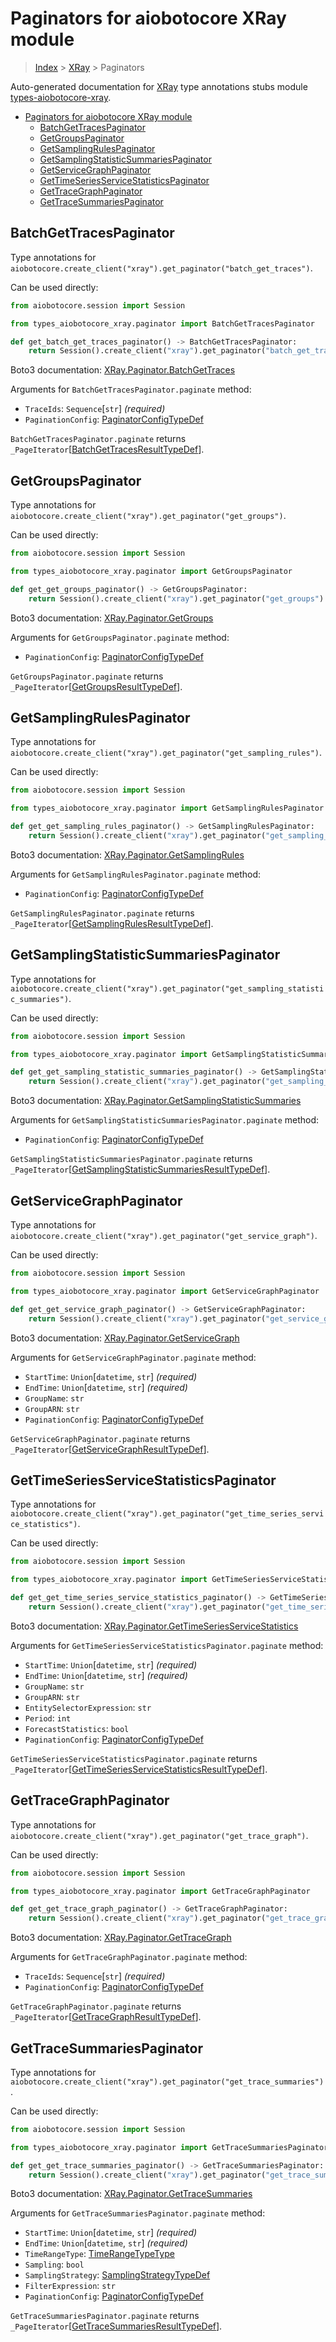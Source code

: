 <a id="paginators-for-aiobotocore-xray-module"></a>

# Paginators for aiobotocore XRay module

> [Index](..) > [XRay](.) > Paginators

Auto-generated documentation for
[XRay](https://boto3.amazonaws.com/v1/documentation/api/latest/reference/services/xray.html#XRay)
type annotations stubs module
[types-aiobotocore-xray](https://pypi.org/project/types-aiobotocore-xray/).

- [Paginators for aiobotocore XRay module](#paginators-for-aiobotocore-xray-module)
  - [BatchGetTracesPaginator](#batchgettracespaginator)
  - [GetGroupsPaginator](#getgroupspaginator)
  - [GetSamplingRulesPaginator](#getsamplingrulespaginator)
  - [GetSamplingStatisticSummariesPaginator](#getsamplingstatisticsummariespaginator)
  - [GetServiceGraphPaginator](#getservicegraphpaginator)
  - [GetTimeSeriesServiceStatisticsPaginator](#gettimeseriesservicestatisticspaginator)
  - [GetTraceGraphPaginator](#gettracegraphpaginator)
  - [GetTraceSummariesPaginator](#gettracesummariespaginator)

<a id="batchgettracespaginator"></a>

## BatchGetTracesPaginator

Type annotations for
`aiobotocore.create_client("xray").get_paginator("batch_get_traces")`.

Can be used directly:

```python
from aiobotocore.session import Session

from types_aiobotocore_xray.paginator import BatchGetTracesPaginator

def get_batch_get_traces_paginator() -> BatchGetTracesPaginator:
    return Session().create_client("xray").get_paginator("batch_get_traces")
```

Boto3 documentation:
[XRay.Paginator.BatchGetTraces](https://boto3.amazonaws.com/v1/documentation/api/latest/reference/services/xray.html#XRay.Paginator.BatchGetTraces)

Arguments for `BatchGetTracesPaginator.paginate` method:

- `TraceIds`: `Sequence`\[`str`\] *(required)*
- `PaginationConfig`:
  [PaginatorConfigTypeDef](./type_defs.md#paginatorconfigtypedef)

`BatchGetTracesPaginator.paginate` returns
`_PageIterator`\[[BatchGetTracesResultTypeDef](./type_defs.md#batchgettracesresulttypedef)\].

<a id="getgroupspaginator"></a>

## GetGroupsPaginator

Type annotations for
`aiobotocore.create_client("xray").get_paginator("get_groups")`.

Can be used directly:

```python
from aiobotocore.session import Session

from types_aiobotocore_xray.paginator import GetGroupsPaginator

def get_get_groups_paginator() -> GetGroupsPaginator:
    return Session().create_client("xray").get_paginator("get_groups")
```

Boto3 documentation:
[XRay.Paginator.GetGroups](https://boto3.amazonaws.com/v1/documentation/api/latest/reference/services/xray.html#XRay.Paginator.GetGroups)

Arguments for `GetGroupsPaginator.paginate` method:

- `PaginationConfig`:
  [PaginatorConfigTypeDef](./type_defs.md#paginatorconfigtypedef)

`GetGroupsPaginator.paginate` returns
`_PageIterator`\[[GetGroupsResultTypeDef](./type_defs.md#getgroupsresulttypedef)\].

<a id="getsamplingrulespaginator"></a>

## GetSamplingRulesPaginator

Type annotations for
`aiobotocore.create_client("xray").get_paginator("get_sampling_rules")`.

Can be used directly:

```python
from aiobotocore.session import Session

from types_aiobotocore_xray.paginator import GetSamplingRulesPaginator

def get_get_sampling_rules_paginator() -> GetSamplingRulesPaginator:
    return Session().create_client("xray").get_paginator("get_sampling_rules")
```

Boto3 documentation:
[XRay.Paginator.GetSamplingRules](https://boto3.amazonaws.com/v1/documentation/api/latest/reference/services/xray.html#XRay.Paginator.GetSamplingRules)

Arguments for `GetSamplingRulesPaginator.paginate` method:

- `PaginationConfig`:
  [PaginatorConfigTypeDef](./type_defs.md#paginatorconfigtypedef)

`GetSamplingRulesPaginator.paginate` returns
`_PageIterator`\[[GetSamplingRulesResultTypeDef](./type_defs.md#getsamplingrulesresulttypedef)\].

<a id="getsamplingstatisticsummariespaginator"></a>

## GetSamplingStatisticSummariesPaginator

Type annotations for
`aiobotocore.create_client("xray").get_paginator("get_sampling_statistic_summaries")`.

Can be used directly:

```python
from aiobotocore.session import Session

from types_aiobotocore_xray.paginator import GetSamplingStatisticSummariesPaginator

def get_get_sampling_statistic_summaries_paginator() -> GetSamplingStatisticSummariesPaginator:
    return Session().create_client("xray").get_paginator("get_sampling_statistic_summaries")
```

Boto3 documentation:
[XRay.Paginator.GetSamplingStatisticSummaries](https://boto3.amazonaws.com/v1/documentation/api/latest/reference/services/xray.html#XRay.Paginator.GetSamplingStatisticSummaries)

Arguments for `GetSamplingStatisticSummariesPaginator.paginate` method:

- `PaginationConfig`:
  [PaginatorConfigTypeDef](./type_defs.md#paginatorconfigtypedef)

`GetSamplingStatisticSummariesPaginator.paginate` returns
`_PageIterator`\[[GetSamplingStatisticSummariesResultTypeDef](./type_defs.md#getsamplingstatisticsummariesresulttypedef)\].

<a id="getservicegraphpaginator"></a>

## GetServiceGraphPaginator

Type annotations for
`aiobotocore.create_client("xray").get_paginator("get_service_graph")`.

Can be used directly:

```python
from aiobotocore.session import Session

from types_aiobotocore_xray.paginator import GetServiceGraphPaginator

def get_get_service_graph_paginator() -> GetServiceGraphPaginator:
    return Session().create_client("xray").get_paginator("get_service_graph")
```

Boto3 documentation:
[XRay.Paginator.GetServiceGraph](https://boto3.amazonaws.com/v1/documentation/api/latest/reference/services/xray.html#XRay.Paginator.GetServiceGraph)

Arguments for `GetServiceGraphPaginator.paginate` method:

- `StartTime`: `Union`\[`datetime`, `str`\] *(required)*
- `EndTime`: `Union`\[`datetime`, `str`\] *(required)*
- `GroupName`: `str`
- `GroupARN`: `str`
- `PaginationConfig`:
  [PaginatorConfigTypeDef](./type_defs.md#paginatorconfigtypedef)

`GetServiceGraphPaginator.paginate` returns
`_PageIterator`\[[GetServiceGraphResultTypeDef](./type_defs.md#getservicegraphresulttypedef)\].

<a id="gettimeseriesservicestatisticspaginator"></a>

## GetTimeSeriesServiceStatisticsPaginator

Type annotations for
`aiobotocore.create_client("xray").get_paginator("get_time_series_service_statistics")`.

Can be used directly:

```python
from aiobotocore.session import Session

from types_aiobotocore_xray.paginator import GetTimeSeriesServiceStatisticsPaginator

def get_get_time_series_service_statistics_paginator() -> GetTimeSeriesServiceStatisticsPaginator:
    return Session().create_client("xray").get_paginator("get_time_series_service_statistics")
```

Boto3 documentation:
[XRay.Paginator.GetTimeSeriesServiceStatistics](https://boto3.amazonaws.com/v1/documentation/api/latest/reference/services/xray.html#XRay.Paginator.GetTimeSeriesServiceStatistics)

Arguments for `GetTimeSeriesServiceStatisticsPaginator.paginate` method:

- `StartTime`: `Union`\[`datetime`, `str`\] *(required)*
- `EndTime`: `Union`\[`datetime`, `str`\] *(required)*
- `GroupName`: `str`
- `GroupARN`: `str`
- `EntitySelectorExpression`: `str`
- `Period`: `int`
- `ForecastStatistics`: `bool`
- `PaginationConfig`:
  [PaginatorConfigTypeDef](./type_defs.md#paginatorconfigtypedef)

`GetTimeSeriesServiceStatisticsPaginator.paginate` returns
`_PageIterator`\[[GetTimeSeriesServiceStatisticsResultTypeDef](./type_defs.md#gettimeseriesservicestatisticsresulttypedef)\].

<a id="gettracegraphpaginator"></a>

## GetTraceGraphPaginator

Type annotations for
`aiobotocore.create_client("xray").get_paginator("get_trace_graph")`.

Can be used directly:

```python
from aiobotocore.session import Session

from types_aiobotocore_xray.paginator import GetTraceGraphPaginator

def get_get_trace_graph_paginator() -> GetTraceGraphPaginator:
    return Session().create_client("xray").get_paginator("get_trace_graph")
```

Boto3 documentation:
[XRay.Paginator.GetTraceGraph](https://boto3.amazonaws.com/v1/documentation/api/latest/reference/services/xray.html#XRay.Paginator.GetTraceGraph)

Arguments for `GetTraceGraphPaginator.paginate` method:

- `TraceIds`: `Sequence`\[`str`\] *(required)*
- `PaginationConfig`:
  [PaginatorConfigTypeDef](./type_defs.md#paginatorconfigtypedef)

`GetTraceGraphPaginator.paginate` returns
`_PageIterator`\[[GetTraceGraphResultTypeDef](./type_defs.md#gettracegraphresulttypedef)\].

<a id="gettracesummariespaginator"></a>

## GetTraceSummariesPaginator

Type annotations for
`aiobotocore.create_client("xray").get_paginator("get_trace_summaries")`.

Can be used directly:

```python
from aiobotocore.session import Session

from types_aiobotocore_xray.paginator import GetTraceSummariesPaginator

def get_get_trace_summaries_paginator() -> GetTraceSummariesPaginator:
    return Session().create_client("xray").get_paginator("get_trace_summaries")
```

Boto3 documentation:
[XRay.Paginator.GetTraceSummaries](https://boto3.amazonaws.com/v1/documentation/api/latest/reference/services/xray.html#XRay.Paginator.GetTraceSummaries)

Arguments for `GetTraceSummariesPaginator.paginate` method:

- `StartTime`: `Union`\[`datetime`, `str`\] *(required)*
- `EndTime`: `Union`\[`datetime`, `str`\] *(required)*
- `TimeRangeType`: [TimeRangeTypeType](./literals.md#timerangetypetype)
- `Sampling`: `bool`
- `SamplingStrategy`:
  [SamplingStrategyTypeDef](./type_defs.md#samplingstrategytypedef)
- `FilterExpression`: `str`
- `PaginationConfig`:
  [PaginatorConfigTypeDef](./type_defs.md#paginatorconfigtypedef)

`GetTraceSummariesPaginator.paginate` returns
`_PageIterator`\[[GetTraceSummariesResultTypeDef](./type_defs.md#gettracesummariesresulttypedef)\].
